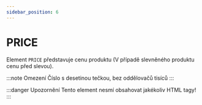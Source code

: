 ```yaml
---
sidebar_position: 6
---
```


# PRICE

Element `PRICE` představuje cenu produktu (V případě slevněného produktu cenu před slevou). 

:::note Omezení
Číslo s desetinou tečkou, bez oddělovačů tisíců
:::

:::danger Upozornění
Tento element nesmí obsahovat jakékoliv HTML tagy!
:::